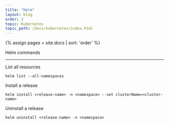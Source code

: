 ```yaml
---
title: "Helm"
layout: blog
order: 3
topic: Kubernetes
topic_path: /docs/kubernetes/index.html
---
```

{% assign pages = site.docs | sort: 'order' %}

Helm commands

<hr>

List all resources
```
helm list --all-namespaces
```

Install a release
```
helm install <release-name> -n <namespace> --set clusterName=<cluster-name>
```

Uninstall a release
```
helm uninstall <release-name> -n <namespace>
